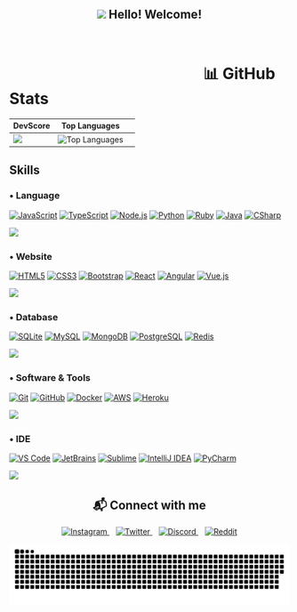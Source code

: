 <h2 align="center"><img src="https://media.giphy.com/media/hvRJCLFzcasrR4ia7z/giphy.gif" width="35"> <b>Hello! Welcome!</b></h2><br>

# ⠀⠀⠀⠀⠀⠀⠀⠀⠀⠀⠀⠀⠀⠀⠀⠀⠀📊 GitHub Stats

| DevScore | Top Languages |  |
|---------------|---------------------|-----------|
| <img height="170em" style="border: none !important;" src="https://github-readme-stats.vercel.app/api?username=Rafaellaerin&show_icons=true&theme=github_dark&include_all_commits=true&count_private=true" /> | ![Top Languages](https://github-readme-stats.vercel.app/api/top-langs/?username=Rafaellaerin&theme=radical&hide_border=false&include_all_commits=true&count_private=true&layout=compact) |  |

<h2>Skills</h2>

<!-- Language -->
<h3>• Language</h3>
<a href="#"><img src="https://img.shields.io/badge/JavaScript-323330?style=for-the-badge&logo=javascript&logoColor=F7DF1E" alt="JavaScript"></a>
<a href="#"><img src="https://img.shields.io/badge/TypeScript-3178C6?style=for-the-badge&logo=typescript&logoColor=white" alt="TypeScript"></a>
<a href="#"><img src="https://img.shields.io/badge/Node.js-339933?style=for-the-badge&logo=node.js&logoColor=white" alt="Node.js"></a>
<a href="#"><img src="https://img.shields.io/badge/Python-3776AB?style=for-the-badge&logo=python&logoColor=white" alt="Python"></a>
<a href="#"><img src="https://img.shields.io/badge/Ruby-CC342D?style=for-the-badge&logo=ruby&logoColor=white" alt="Ruby"></a>
<a href="#"><img src="https://img.shields.io/badge/Java-007396?style=for-the-badge&logo=java&logoColor=white" alt="Java"></a>
<a href="#"><img src="https://img.shields.io/badge/C%23-239120?style=for-the-badge&logo=csharp&logoColor=white" alt="CSharp"></a>

<img src="https://user-images.githubusercontent.com/73097560/115834477-dbab4500-a447-11eb-908a-139a6edaec5c.gif"><br>

<!-- Website -->
<h3>• Website</h3>
<a href="#"><img src="https://img.shields.io/badge/HTML5-E34F26?style=for-the-badge&logo=html5&logoColor=white" alt="HTML5"></a>
<a href="#"><img src="https://img.shields.io/badge/CSS3-1572B6?style=for-the-badge&logo=css3&logoColor=white" alt="CSS3"></a>
<a href="#"><img src="https://img.shields.io/badge/Bootstrap-7952B3?style=for-the-badge&logo=bootstrap&logoColor=white" alt="Bootstrap"></a>
<a href="#"><img src="https://img.shields.io/badge/React-20232A?style=for-the-badge&logo=react&logoColor=61DAFB" alt="React"></a>
<a href="#"><img src="https://img.shields.io/badge/Angular-DD0031?style=for-the-badge&logo=angular&logoColor=white" alt="Angular"></a>
<a href="#"><img src="https://img.shields.io/badge/Vue.js-4FC08D?style=for-the-badge&logo=vue.js&logoColor=white" alt="Vue.js"></a>

<img src="https://user-images.githubusercontent.com/73097560/115834477-dbab4500-a447-11eb-908a-139a6edaec5c.gif"><br>

<!-- Database -->
<h3>• Database</h3>
<a href="#"><img src="https://img.shields.io/badge/SQLite-003B57?style=for-the-badge&logo=sqlite&logoColor=white" alt="SQLite"></a>
<a href="#"><img src="https://img.shields.io/badge/MySQL-005C84?style=for-the-badge&logo=mysql&logoColor=white" alt="MySQL"></a>
<a href="#"><img src="https://img.shields.io/badge/MongoDB-4EA94B?style=for-the-badge&logo=mongodb&logoColor=white" alt="MongoDB"></a>
<a href="#"><img src="https://img.shields.io/badge/PostgreSQL-316192?style=for-the-badge&logo=postgresql&logoColor=white" alt="PostgreSQL"></a>
<a href="#"><img src="https://img.shields.io/badge/Redis-DC382D?style=for-the-badge&logo=redis&logoColor=white" alt="Redis"></a>

<img src="https://user-images.githubusercontent.com/73097560/115834477-dbab4500-a447-11eb-908a-139a6edaec5c.gif"><br>

<!-- Software & Tools -->
<h3>• Software & Tools</h3>
<a href="#"><img src="https://img.shields.io/badge/Git-F05032?style=for-the-badge&logo=git&logoColor=white" alt="Git"></a>
<a href="#"><img src="https://img.shields.io/badge/GitHub-181717?style=for-the-badge&logo=github&logoColor=white" alt="GitHub"></a>
<a href="#"><img src="https://img.shields.io/badge/Docker-2496ED?style=for-the-badge&logo=docker&logoColor=white" alt="Docker"></a>
<a href="#"><img src="https://img.shields.io/badge/AWS-FF9900?style=for-the-badge&logo=amazonaws&logoColor=white" alt="AWS"></a>
<a href="#"><img src="https://img.shields.io/badge/Heroku-430098?style=for-the-badge&logo=heroku&logoColor=white" alt="Heroku"></a>

<img src="https://user-images.githubusercontent.com/73097560/115834477-dbab4500-a447-11eb-908a-139a6edaec5c.gif"><br>

<!-- IDE -->
<h3>• IDE</h3>
<a href="#"><img src="https://img.shields.io/badge/VS%20Code-007ACC?style=for-the-badge&logo=visual-studio-code&logoColor=white" alt="VS Code"></a>
<a href="#"><img src="https://img.shields.io/badge/JetBrains-000000?style=for-the-badge&logo=jetbrains&logoColor=white" alt="JetBrains"></a>
<a href="#"><img src="https://img.shields.io/badge/Sublime-FF9800?style=for-the-badge&logo=sublime-text&logoColor=white" alt="Sublime"></a>
<a href="#"><img src="https://img.shields.io/badge/IntelliJ%20IDEA-000000?style=for-the-badge&logo=intellij-idea&logoColor=white" alt="IntelliJ IDEA"></a>
<a href="#"><img src="https://img.shields.io/badge/PyCharm-000000?style=for-the-badge&logo=pycharm&logoColor=white" alt="PyCharm"></a>

<img src="https://user-images.githubusercontent.com/73097560/115834477-dbab4500-a447-11eb-908a-139a6edaec5c.gif"><br>

<h2 align="center">📬 Connect with me</h2>
<p align="center">
   <!-- Instagram -->
   <a href="https://www.instagram.com/LaerinX" target="_blank">
      <img loading="lazy" src="https://img.shields.io/badge/Instagram-E4405F?style=for-the-badge&logo=instagram&logoColor=white" alt="Instagram">
   </a>
   &nbsp;&nbsp;
   <!-- Twitter -->
   <a href="https://twitter.com/Rafaellaerin" target="_blank">
      <img loading="lazy" src="https://img.shields.io/badge/Twitter-1DA1F2?style=for-the-badge&logo=twitter&logoColor=white" alt="Twitter">
   </a>
   &nbsp;&nbsp;
   <!-- Discord -->
   <a href="https://discord.gg/ZeM9MmahCs" target="_blank">
      <img loading="lazy" src="https://img.shields.io/badge/Discord-5865F2?style=for-the-badge&logo=discord&logoColor=white" alt="Discord">
   </a>
   &nbsp;&nbsp;
   <!-- Reddit -->
   <a href="https://www.reddit.com/user/Hot-Fun2441" target="_blank">
      <img loading="lazy" src="https://img.shields.io/badge/Reddit-FF4500?style=for-the-badge&logo=reddit&logoColor=white" alt="Reddit">
   </a>
</p>



<picture>
  <source media="(prefers-color-scheme: dark)" srcset="https://raw.githubusercontent.com/Rafaellaerin/Rafaellaerin/output/github-contribution-grid-snake-dark.svg">
  <source media="(prefers-color-scheme: light)" srcset="https://raw.githubusercontent.com/Rafaellaerin/Rafaellaerin/output/github-contribution-grid-snake.svg">
  <img alt="github contribution grid snake animation" src="https://raw.githubusercontent.com/Rafaellaerin/Rafaellaerin/output/github-contribution-grid-snake.svg">
</picture>

